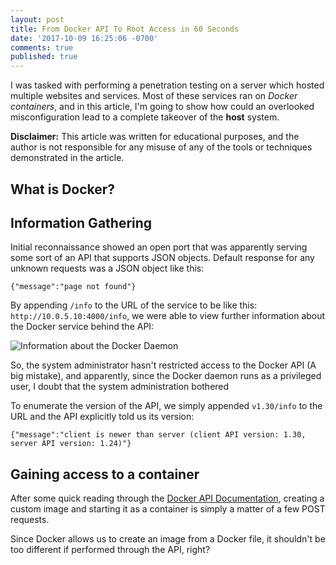 ```yaml
---
layout: post
title: From Docker API To Root Access in 60 Seconds
date: '2017-10-09 16:25:06 -0700'
comments: true
published: true
---
```

I was tasked with performing a penetration testing on a server which hosted multiple websites and services. Most of these services ran on _Docker containers_, and in this article, I'm going to show how could an overlooked misconfiguration lead to a complete takeover of the **host** system.

**Disclaimer:** This article was written for educational purposes, and the author is not responsible for any misuse of any of the tools or techniques demonstrated in the article.

## **What is Docker?**


## **Information Gathering**
Initial reconnaissance showed an open port that was apparently serving some sort of an API that supports JSON objects. Default response for any unknown requests was a JSON object like this:

	{"message":"page not found"}

By appending `/info` to the URL of the service to be like this: `http://10.0.5.10:4000/info`, we were able to view further information about the Docker service behind the API:

![Information about the Docker Daemon]({{site.baseurl}}/https://raw.githubusercontent.com/fusionx3/fusionx3.github.io/master/images/docker_1.png)


So, the system administrator hasn't restricted access to the Docker API (A big mistake), and apparently, since the Docker daemon runs as a privileged user, I doubt that the system administration bothered

To enumerate the version of the API, we simply appended `v1.30/info` to the URL and the API explicitly told us its version:

`{"message":"client is newer than server (client API version: 1.30, server API version: 1.24)"}`

## **Gaining access to a container**
After some quick reading through the [Docker API Documentation](https://docs.docker.com/engine/api/v1.24/), creating a custom image and starting it as a container is simply a matter of a few POST requests.

Since Docker allows us to create an image from a Docker file, it shouldn't be too different if performed through the API, right?









